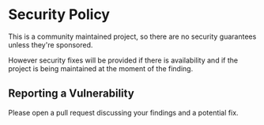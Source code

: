 # Security Policy

This is a community maintained project, so there are no security guarantees unless they're sponsored.

However security fixes will be provided if there is availability and if the project is being maintained at the moment of the finding.

## Reporting a Vulnerability

Please open a pull request discussing your findings and a potential fix.
